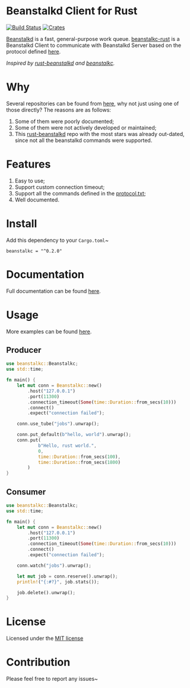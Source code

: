 Beanstalkd Client for Rust
=========================

[![Build Status](https://travis-ci.org/iFaceless/beanstalkc-rust.svg?branch=master)](https://travis-ci.org/iFaceless/beanstalkc-rust)
[![Crates](http://meritbadge.herokuapp.com/beanstalkc)](https://crates.io/crates/beanstalkc)

[Beanstalkd](https://github.com/beanstalkd/beanstalkd) is a fast, general-purpose work queue. [beanstalkc-rust](https://github.com/iFaceless/beanstalkc-rust) is a Beanstalkd Client to communicate with Beanstalkd Server based on the protocol defined [here](./protocol.md).

*Inspired by [rust-beanstalkd](https://github.com/schickling/rust-beanstalkd) and [beanstalkc](https://github.com/earl/beanstalkc/).*

# Why

Several repositories can be found from [here](https://github.com/search?q=beanstalkd+rust), why not just using one of those directly? The reasons are as follows:
1. Some of them were poorly documented;
1. Some of them were not actively developed or maintained;
1. This [rust-beanstalkd](https://github.com/schickling/rust-beanstalkd) repo with the most stars was already out-dated, since not all the beanstalkd commands were supported.

# Features

1. Easy to use;
1. Support custom connection timeout;
1. Support all the commands defined in the [protocol.txt](https://github.com/beanstalkd/beanstalkd/blob/master/doc/protocol.txt);
1. Well documented.

# Install

Add this dependency to your `Cargo.toml`~

```
beanstalkc = "^0.2.0"
```

# Documentation

Full documentation can be found [here](https://docs.rs/beanstalkc/).

# Usage

More examples can be found [here](./examples/main.rs).

## Producer
```rust
use beanstalkc::Beanstalkc;
use std::time;

fn main() {
    let mut conn = Beanstalkc::new()
        .host("127.0.0.1")
        .port(11300)
        .connection_timeout(Some(time::Duration::from_secs(10)))
        .connect()
        .expect("connection failed");

    conn.use_tube("jobs").unwrap();

    conn.put_default(b"hello, world").unwrap();
    conn.put(
            b"Hello, rust world.",
            0,
            time::Duration::from_secs(100),
            time::Duration::from_secs(1800)
        )
}
```

## Consumer

```rust
use beanstalkc::Beanstalkc;
use std::time;

fn main() {
    let mut conn = Beanstalkc::new()
        .host("127.0.0.1")
        .port(11300)
        .connection_timeout(Some(time::Duration::from_secs(10)))
        .connect()
        .expect("connection failed");

    conn.watch("jobs").unwrap();

    let mut job = conn.reserve().unwrap();
    println!("{:#?}", job.stats());

    job.delete().unwrap();
}
```

# License

Licensed under the [MIT license](./LICENSE)

# Contribution

Please feel free to report any issues~
